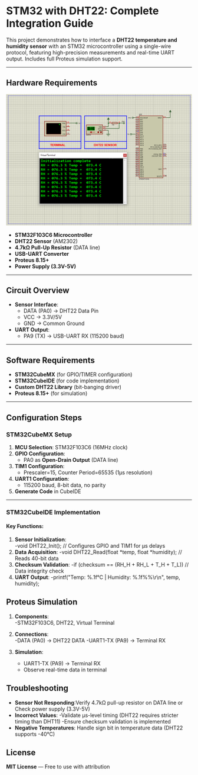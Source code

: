 # STM32 with DHT22: Complete Integration Guide

This project demonstrates how to interface a **DHT22 temperature and humidity sensor** with an STM32 microcontroller using a single-wire protocol, featuring high-precision measurements and real-time UART output. Includes full Proteus simulation support.

---

## Hardware Requirements  
![STM32 DHT22 Circuit](circuit.png)  
- **STM32F103C6 Microcontroller**  
- **DHT22 Sensor** (AM2302)  
- **4.7kΩ Pull-Up Resistor** (DATA line)  
- **USB-UART Converter**  
- **Proteus 8.15+**  
- **Power Supply (3.3V-5V)**  

---

## Circuit Overview  
- **Sensor Interface**:  
  - DATA (PA0) → DHT22 Data Pin  
  - VCC → 3.3V/5V  
  - GND → Common Ground  
- **UART Output**:  
  - PA9 (TX) → USB-UART RX (115200 baud)  

---

## Software Requirements  
- **STM32CubeMX** (for GPIO/TIMER configuration)  
- **STM32CubeIDE** (for code implementation)  
- **Custom DHT22 Library** (bit-banging driver)  
- **Proteus 8.15+** (for simulation)  

---

## Configuration Steps  

### STM32CubeMX Setup  
1. **MCU Selection**: STM32F103C6 (16MHz clock)  
2. **GPIO Configuration**:  
   - PA0 as **Open-Drain Output** (DATA line)  
3. **TIM1 Configuration**:  
   - Prescaler=15, Counter Period=65535 (1µs resolution)  
4. **UART1 Configuration**:  
   - 115200 baud, 8-bit data, no parity  
5. **Generate Code** in CubeIDE  

---

### STM32CubeIDE Implementation  
#### Key Functions:  
1. **Sensor Initialization**:  
    -void DHT22_Init(); // Configures GPIO and TIM1 for µs delays
2. **Data Acquisition**:
    -void DHT22_Read(float *temp, float *humidity); // Reads 40-bit data
3. **Checksum Validation**:
    -if (checksum == (RH_H + RH_L + T_H + T_L)) // Data integrity check
4. **UART Output**:
    -printf("Temp: %.1f°C | Humidity: %.1f%%\r\n", temp, humidity);

## Proteus Simulation  
1. **Components**:  
    -STM32F103C6, DHT22, Virtual Terminal

2. **Connections**:  
    -DATA (PA0) → DHT22 DATA
    -UART1-TX (PA9) → Terminal RX
3. **Simulation**:  
   - UART1-TX (PA9) → Terminal RX
   - Observe real-time data in terminal

## Troubleshooting  
- **Sensor Not Responding**:Verify 4.7kΩ pull-up resistor on DATA line or Check power supply (3.3V-5V)
- **Incorrect Values**: 
        -Validate µs-level timing (DHT22 requires stricter timing than DHT11)
        -Ensure checksum validation is implemented
- **Negative Temperatures**: Handle sign bit in temperature data (DHT22 supports -40°C)

## License  
**MIT License** — Free to use with attribution  